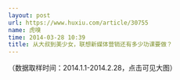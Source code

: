 ```yaml
---
layout: post
url: https://www.huxiu.com/article/30755
name: 虎嗅
time: 2014-03-28 10:39
title: 从大叔到美少女，联想新媒体营销还有多少功课要做？
---
```

（数据取样时间：2014.1.1-2014.2.28，点击可见大图）

